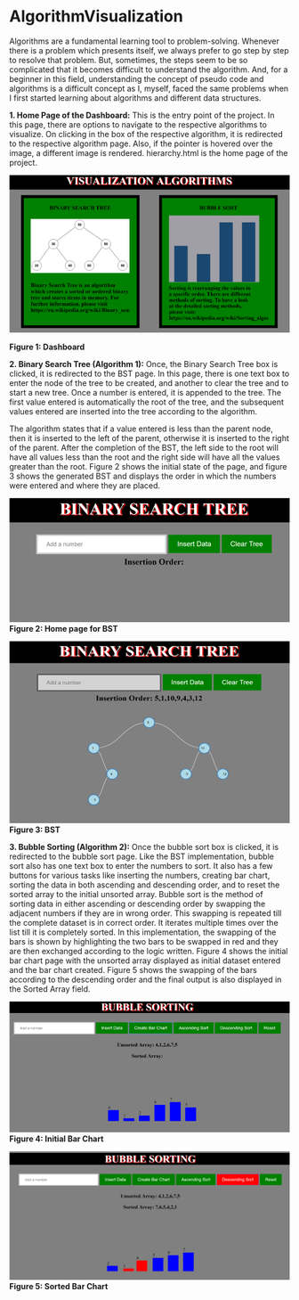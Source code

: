 # AlgorithmVisualization

Algorithms are a fundamental learning tool to problem-solving. Whenever there is a problem which presents itself, we always prefer to go step by step to resolve that problem. But, sometimes, the steps seem to be so complicated that it becomes difficult to understand the algorithm. And, for a beginner in this field, understanding the concept of pseudo code and algorithms is a difficult concept as I, myself, faced the same problems when I first started learning about algorithms and different data structures.

**1. Home Page of the Dashboard:** This is the entry point of the project. In this page, there are options to navigate to the respective algorithms to visualize. On clicking in the box of the respective algorithm, it is redirected to the respective algorithm page. Also, if the pointer is hovered over the image, a different image is rendered. hierarchy.html is the home page of the project.


  
![](/images/dashboard.png)
<p align="center">
  
**Figure 1: Dashboard**

</p>

**2. Binary Search Tree (Algorithm 1):** Once, the Binary Search Tree box is clicked, it is redirected to the BST page. In this page, there is one text box to enter the node of the tree to be created, and another to clear the tree and to start a new tree. Once a number is entered, it is appended to the tree. The first value entered is automatically the root of the tree, and the subsequent values entered are inserted into the tree according to the algorithm. 

The algorithm states that if a value entered is less than the parent node, then it is inserted to the left of the parent, otherwise it is inserted to the right of the parent. After the completion of the BST, the left side to the root will have all values less than the root and the right side will have all the values greater than the root. Figure 2 shows the initial state of the page, and figure 3 shows the generated BST and displays the order in which the numbers were entered and where they are placed. 

<p align="center">
  
![](/images/bst-home.png)
**Figure 2: Home page for BST**

![](/images/bst.png)
**Figure 3: BST**

</p>

**3. Bubble Sorting (Algorithm 2):** Once the bubble sort box is clicked, it is redirected to the bubble sort page. Like the BST implementation, bubble sort also has one text box to enter the numbers to sort. It also has a few buttons for various tasks like inserting the numbers, creating bar chart, sorting the data in both ascending and descending order, and to reset the sorted array to the initial unsorted array.
Bubble sort is the method of sorting data in either ascending or descending order by swapping the adjacent numbers if they are in wrong order. This swapping is repeated till the complete dataset is in correct order. It iterates multiple times over the list till it is completely sorted.
In this implementation, the swapping of the bars is shown by highlighting the two bars to be swapped in red and they are then exchanged according to the logic written.
Figure 4 shows the initial bar chart page with the unsorted array displayed as initial dataset entered and the bar chart created. Figure 5 shows the swapping of the bars according to the descending order and the final output is also displayed in the Sorted Array field.

<p align="center">
  
![](/images/home-sort.png)
**Figure 4: Initial Bar Chart**

![](/images/sort.png)
**Figure 5: Sorted Bar Chart**

</p>



